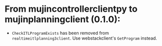 # From mujincontrollerclientpy to mujinplanningclient (0.1.0):

- `CheckITLProgramExists` has been removed from `realtimeitlplanning3client`. Use webstackclient's `GetProgram` instead.